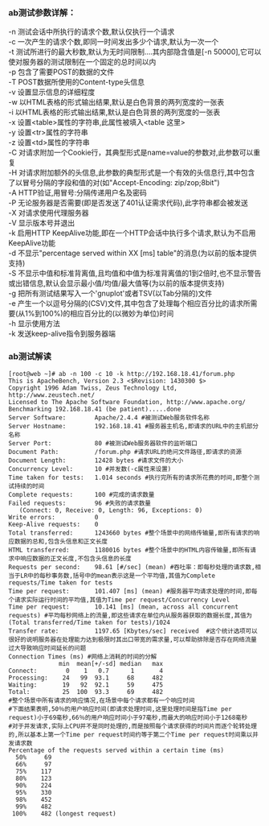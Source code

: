 ### ab测试参数详解：  
-n 测试会话中所执行的请求个数,默认仅执行一个请求  
-c 一次产生的请求个数,即同一时间发出多少个请求,默认为一次一个  
-t 测试所进行的最大秒数,默认为无时间限制....其内部隐含值是[-n 50000],它可以使对服务器的测试限制在一个固定的总时间以内  
-p 包含了需要POST的数据的文件  
-T POST数据所使用的Content-type头信息  
-v 设置显示信息的详细程度  
-w 以HTML表格的形式输出结果,默认是白色背景的两列宽度的一张表  
-i 以HTML表格的形式输出结果,默认是白色背景的两列宽度的一张表  
-x 设置\<table>属性的字符串,此属性被填入\<table 这里>  
-y 设置\<tr>属性的字符串  
-z 设置\<td>属性的字符串  
-C 对请求附加一个Cookie行，其典型形式是name=value的参数对,此参数可以重复  
-H 对请求附加额外的头信息,此参数的典型形式是一个有效的头信息行,其中包含了以冒号分隔的字段和值的对(如"Accept-Encoding: zip/zop;8bit")  
-A HTTP验证,用冒号:分隔传递用户名及密码  
-P 无论服务器是否需要(即是否发送了401认证需求代码),此字符串都会被发送  
-X 对请求使用代理服务器  
-V 显示版本号并退出  
-k 启用HTTP KeepAlive功能,即在一个HTTP会话中执行多个请求,默认为不启用KeepAlive功能  
-d 不显示"percentage served within XX [ms] table"的消息(为以前的版本提供支持)  
-S 不显示中值和标准背离值,且均值和中值为标准背离值的1到2倍时,也不显示警告或出错信息,默认会显示最小值/均值/最大值等(为以前的版本提供支持)  
-g 把所有测试结果写入一个'gnuplot'或者TSV(以Tab分隔的)文件  
-e 产生一个以逗号分隔的(CSV)文件,其中包含了处理每个相应百分比的请求所需要(从1%到100%)的相应百分比的(以微妙为单位)时间  
-h 显示使用方法  
-k 发送keep-alive指令到服务器端  
### ab测试解读
```
[root@web ~]# ab -n 100 -c 10 -k http://192.168.18.41/forum.php
This is ApacheBench, Version 2.3 <$Revision: 1430300 $>  
Copyright 1996 Adam Twiss, Zeus Technology Ltd, http://www.zeustech.net/
Licensed to The Apache Software Foundation, http://www.apache.org/
Benchmarking 192.168.18.41 (be patient).....done
Server Software:        Apache/2.4.4 #被测试Web服务软件名称 
Server Hostname:        192.168.18.41 #服务器主机名,即请求的URL中的主机部分名称  
Server Port:            80 #被测试Web服务器软件的监听端口
Document Path:          /forum.php #请求URL的绝问文件路径,即请求的资源 
Document Length:        12428 bytes #请求文件的大小
Concurrency Level:      10 #并发数(-c属性来设置) 
Time taken for tests:   1.014 seconds #执行完所有的请求所花费的时间,即整个测试持续的时间  
Complete requests:      100 #完成的请求数量  
Failed requests:        96 #失败的请求数量  
   (Connect: 0, Receive: 0, Length: 96, Exceptions: 0)  
Write errors:           0  
Keep-Alive requests:    0  
Total transferred:      1243660 bytes #整个场景中的网络传输量,即所有请求的响应数据的总和,包含头信息和正文长度  
HTML transferred:       1180016 bytes #整个场景中的HTML内容传输量,即所有请求中响应数据的正文长度,不包含头信息的长度  
Requests per second:    98.61 [#/sec] (mean) #吞吐率：即每秒处理的请求数,相当于LR中的每秒事务数,括号中的mean表示这是一个平均值,其值为Complete requests/Time taken for tests  
Time per request:       101.407 [ms] (mean) #服务器平均请求处理的时间,即每个请求实际运行时间的平均值,其值为Time per request/Concurrency Level  
Time per request:       10.141 [ms] (mean, across all concurrent requests) #平均每秒网络上的流量,即这些请求在单位内从服务器获取的数据长度,其值为(Total transferred/Time taken for tests)/1024  
Transfer rate:          1197.65 [Kbytes/sec] received  #这个统计选项可以很好的说明服务器在处理能力达到极限时其出口带宽的需求量,可以帮助排除是否存在网络流量过大导致响应时间延长的问题
Connection Times (ms) #网络上消耗的时间的分解
              min  mean[+/-sd] median   max 
Connect:        0    1   0.7      1       4  
Processing:    24   99  93.1     68     482  
Waiting:       19   92  92.1     59     475  
Total:         25  100  93.3     69     482
#整个场景中所有请求的响应情况,在场景中每个请求都有一个响应时间
#下面结果表明,50％的用户响应时间(即请求处理时间,这里处理时间是指Time per request)小于69毫秒,66％的用户响应时间小于97毫秒,而最大的响应时间小于1268毫秒
#对于并发请求,实际上CPU并不是同时处理的,而是按照每个请求获得的时间片而逐个轮转处理的,所以基本上第一个Time per request时间约等于第二个Time per request时间乘以并发请求数
Percentage of the requests served within a certain time (ms) 
  50%     69  
  66%     97  
  75%    117  
  80%    123  
  90%    224  
  95%    330  
  98%    452  
  99%    482  
 100%    482 (longest request)   
```